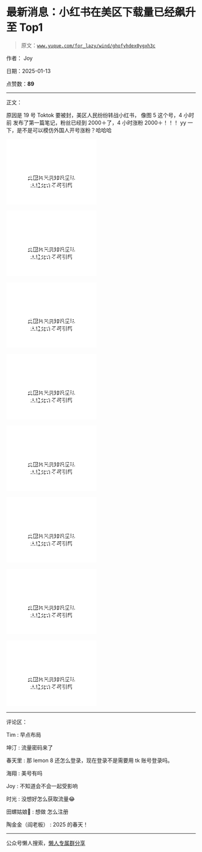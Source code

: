 # 最新消息：小红书在美区下载量已经飙升至 Top1

> 原文：[`www.yuque.com/for_lazy/wind/ghofyhdex0ygxh3c`](https://www.yuque.com/for_lazy/wind/ghofyhdex0ygxh3c)

作者： Joy

日期：2025-01-13

点赞数：**89**

* * *

正文：

原因是 19 号 Toktok 要被封，美区人民纷纷转战小红书， 像图 5 这个号，4 小时前 发布了第一篇笔记，粉丝已经到
2000＋了，4 小时涨粉 2000＋！！！ yy 一下，是不是可以模仿外国人开号涨粉？哈哈哈

![](img/9bfd246d9ab6f044b799a9e5da417a02.png "None")

![](img/310609610590bdebf5a710b4dc4ce3de.png "None")

![](img/9541651ebd43c1b8978112ef58edfbfa.png "None")

![](img/de12a087df41c0390455326892b70db0.png "None")

![](img/cfb80be53746282d06225483ab53bd38.png "None")

![](img/2344aa2f6a1255f58e57f392ee15012b.png "None")

![](img/55a79416515e2f1a37f9033f93b6d2a2.png "None")

![](img/cc3305a3f1b39a826940fa50efa113c0.png "None")

* * *

评论区：

Tim : 早点布局

坤汀 : 流量密码来了

春天里 : 那 lemon 8 还怎么登录，现在登录不是需要用 tk 账号登录吗。

海翔 : 美号有吗

Joy : 不知道会不会一起受影响

时光 : 没想好怎么获取流量😂

田螺姑娘🐲 : 想做 怎么注册

陶金金（阎老板） : 2025 的春天！

* * *

公众号懒人搜索，[懒人专属群分享](https://lazybook.fun/#/blog/group)
